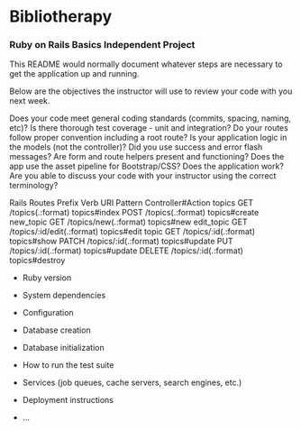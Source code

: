 # Bibliotherapy

### Ruby on Rails Basics Independent Project

This README would normally document whatever steps are necessary to get the
application up and running.

Below are the objectives the instructor will use to review your code with you next week.

Does your code meet general coding standards (commits, spacing, naming, etc)?
Is there thorough test coverage - unit and integration?
Do your routes follow proper convention including a root route?
Is your application logic in the models (not the controller)?
Did you use success and error flash messages?
Are form and route helpers present and functioning?
Does the app use the asset pipeline for Bootstrap/CSS?
Does the application work?
Are you able to discuss your code with your instructor using the correct terminology?

Rails Routes
Prefix Verb   URI Pattern                Controller#Action
topics GET    /topics(.:format)          topics#index
       POST   /topics(.:format)          topics#create
new_topic GET    /topics/new(.:format)      topics#new
edit_topic GET    /topics/:id/edit(.:format) topics#edit
 topic GET    /topics/:id(.:format)      topics#show
       PATCH  /topics/:id(.:format)      topics#update
       PUT    /topics/:id(.:format)      topics#update
       DELETE /topics/:id(.:format)      topics#destroy

* Ruby version

* System dependencies

* Configuration

* Database creation

* Database initialization

* How to run the test suite

* Services (job queues, cache servers, search engines, etc.)

* Deployment instructions

* ...
